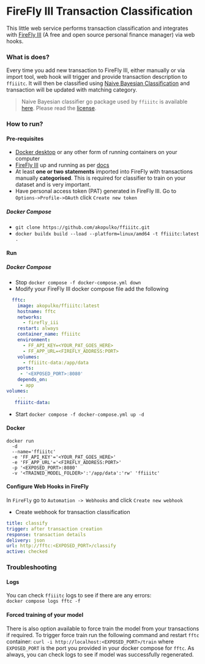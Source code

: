 # FireFly III Transaction Classification

This little web service performs transaction classification and integrates with [FireFly III](https://github.com/firefly-iii/firefly-iii) (A free and open source personal finance manager) via web hooks.

### What is does?

Every time you add new transaction to FireFly III, either manually or via import tool, web hook will trigger and provide transaction description to `ffiiitc`. It will then be classified using [Naive Bayesian Classification](https://en.wikipedia.org/wiki/Naive_Bayes_classifier) and transaction will be updated with matching category.

> Naive Bayesian classifier go package used by `ffiiitc` is available [here](https://github.com/navossoc/bayesian). Please read the [license](https://github.com/navossoc/bayesian/blob/master/LICENSE).

### How to run?

#### Pre-requisites

- [Docker desktop](https://www.docker.com/products/docker-desktop/) or any other form of running containers on your computer
- [FireFly III](https://github.com/firefly-iii/firefly-iii) up and running as per [docs](https://docs.firefly-iii.org/firefly-iii/installation/docker/?mtm_campaign=docu-internal&mtm_kwd=docker)
- At least **one or two statements** imported into FireFly with transactions manually **categorised**. This is required for classifier to train on your dataset and is very important.
- Have personal access token (PAT) generated in FireFly III. Go to `Options->Profile->OAuth` click `Create new token`

##### Docker Compose

- `git clone https://github.com/akopulko/ffiiitc.git`
- `docker buildx build --load --platform=linux/amd64 -t ffiiitc:latest .`

#### Run

##### Docker Compose

- Stop `docker compose -f docker-compose.yml down`
- Modify your FireFly III docker compose file add the following

```yaml
  fftc:
    image: akopulko/ffiiitc:latest
    hostname: fftc
    networks:
      - firefly_iii
    restart: always
    container_name: ffiiitc
    environment:
      - FF_API_KEY=<YOUR_PAT_GOES_HERE>
      - FF_APP_URL=<FIREFLY_ADDRESS:PORT>
    volumes:
      - ffiiitc-data:/app/data
    ports:
     - '<EXPOSED_PORT>:8080'
    depends_on:
     - app
volumes:
    ...
   ffiiitc-data:
```

- Start `docker compose -f docker-compose.yml up -d`

#### Docker

```
docker run
  -d
  --name='ffiiitc'
  -e 'FF_API_KEY'='<YOUR_PAT_GOES_HERE>'
  -e 'FF_APP_URL'='<FIREFLY_ADDRESS:PORT>'
  -p '<EXPOSED_PORT>:8080'
  -v '<TRAINED_MODEL_FOLDER>':'/app/data':'rw' 'ffiiitc'
```

#### Configure Web Hooks in FireFly

In `FireFly` go to `Automation -> Webhooks` and click `Create new webhook`

- Create webhook for transaction classification

```yaml
title: classify
trigger: after transaction creation
response: transaction details
delivery: json
url: http://fftc:<EXPOSED_PORT>/classify
active: checked
```

### Troubleshooting

#### Logs
You can check `ffiiitc` logs to see if there are any errors:<br> `docker compose logs fftc -f`

#### Forced training of your model
There is also option available to force train the model from your transactions if required. 
To trigger force train run the following command and restart `fftc` container:
`curl -i http://localhost:<EXPOSED_PORT>/train` where `EXPOSED_PORT` is the port you provided in your docker compose for `fftc`. 
As always, you can check logs to see if model was successfully regenerated. 